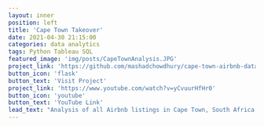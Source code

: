 ```yaml
---
layout: inner
position: left
title: 'Cape Town Takeover'
date: 2021-04-30 21:15:00
categories: data analytics
tags: Python Tableau SQL
featured_image: 'img/posts/CapeTownAnalysis.JPG'
project_link: 'https://github.com/mashadchowdhury/cape-town-airbnb-data-analysis.git'
button_icon: 'flask'
button_text: 'Visit Project'
project_link: 'https://www.youtube.com/watch?v=yCvuurHfHr0'
button_icon: 'youtube'
button_text: 'YouTube Link'
lead_text: "Analysis of all Airbnb listings in Cape Town, South Africa using Tableau and Python"
---
```

